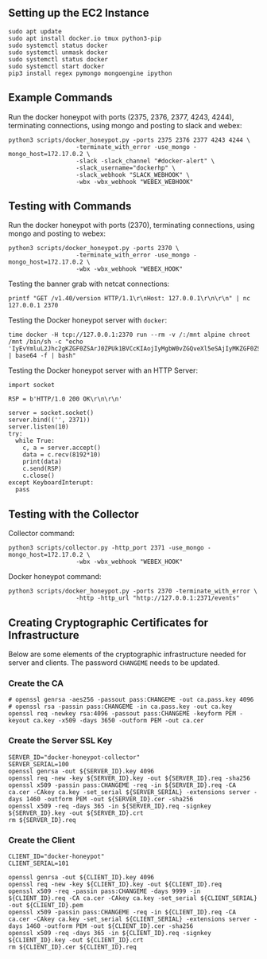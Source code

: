 
## Setting up the EC2 Instance

```
sudo apt update
sudo apt install docker.io tmux python3-pip
sudo systemctl status docker
sudo systemctl unmask docker
sudo systemctl status docker
sudo systemctl start docker
pip3 install regex pymongo mongoengine ipython

```

## Example Commands

Run the docker honeypot with ports (2375, 2376, 2377, 4243, 4244), terminating connections, using mongo and posting to slack and webex:
```
python3 scripts/docker_honeypot.py -ports 2375 2376 2377 4243 4244 \
                   -terminate_with_error -use_mongo -mongo_host=172.17.0.2 \
                   -slack -slack_channel "#docker-alert" \
                   -slack_username="dockerhp" \
                   -slack_webhook "SLACK_WEBHOOK" \
                   -wbx -wbx_webhook "WEBEX_WEBHOOK"
```

## Testing with Commands

Run the docker honeypot with ports (2370), terminating connections, using mongo and posting to webex:
```
python3 scripts/docker_honeypot.py -ports 2370 \
                   -terminate_with_error -use_mongo -mongo_host=172.17.0.2 \                 
                   -wbx -wbx_webhook "WEBEX_HOOK"
```

Testing the banner grab with netcat connections:
```
printf "GET /v1.40/version HTTP/1.1\r\nHost: 127.0.0.1\r\n\r\n" | nc 127.0.0.1 2370

```

Testing the Docker honeypot server with `docker`:
```
time docker -H tcp://127.0.0.1:2370 run --rm -v /:/mnt alpine chroot /mnt /bin/sh -c "echo 'IyEvYmluL2Jhc2gKZGF0ZSArJ0ZPUk1BVCcKIAojIyMgbW0vZGQveXl5eSAjIyMKZGF0ZSArJyVtLyVkLyVZJwogCiMjIFRpbWUgaW4gMTIgaHIgZm9ybWF0ICMjIwpkYXRlICsnJXInCiAKIyMgYmFja3VwIGRpciBmb3JtYXQgIyMKYmFja3VwX2Rpcj0kKGRhdGUgKyclbS8lZC8lWScpCmVjaG8gIkJhY2t1cCBkaXIgZm9yIHRvZGF5OiAvbmFzMDQvYmFja3Vwcy8ke2JhY2t1cF9kaXJ9Igo=' | base64 -f | bash" 
```

Testing the Docker honeypot server with an HTTP Server:
```
import socket

RSP = b'HTTP/1.0 200 OK\r\n\r\n'

server = socket.socket()
server.bind(('', 2371))
server.listen(10)
try:
  while True:
    c, a = server.accept()
    data = c.recv(8192*10)
    print(data)
    c.send(RSP)
    c.close()
except KeyboardInterupt:
  pass

```

## Testing with the Collector

Collector command:
```
python3 scripts/collector.py -http_port 2371 -use_mongo -mongo_host=172.17.0.2 \                 
                   -wbx -wbx_webhook "WEBEX_HOOK"
```

Docker honeypot command:
```
python3 scripts/docker_honeypot.py -ports 2370 -terminate_with_error \
                   -http -http_url "http://127.0.0.1:2371/events"
```

## Creating Cryptographic Certificates for Infrastructure
Below are some elements of the cryptographic infrastructure needed for server and clients.  The password `CHANGEME` needs to be updated.

### Create the CA
```
# openssl genrsa -aes256 -passout pass:CHANGEME -out ca.pass.key 4096
# openssl rsa -passin pass:CHANGEME -in ca.pass.key -out ca.key
openssl req -newkey rsa:4096 -passout pass:CHANGEME -keyform PEM -keyout ca.key -x509 -days 3650 -outform PEM -out ca.cer
```

### Create the Server SSL Key
```
SERVER_ID="docker-honeypot-collector"
SERVER_SERIAL=100
openssl genrsa -out ${SERVER_ID}.key 4096
openssl req -new -key ${SERVER_ID}.key -out ${SERVER_ID}.req -sha256
openssl x509 -passin pass:CHANGEME -req -in ${SERVER_ID}.req -CA ca.cer -CAkey ca.key -set_serial ${SERVER_SERIAL} -extensions server -days 1460 -outform PEM -out ${SERVER_ID}.cer -sha256
openssl x509 -req -days 365 -in ${SERVER_ID}.req -signkey ${SERVER_ID}.key -out ${SERVER_ID}.crt
rm ${SERVER_ID}.req
```

### Create the Client
```
CLIENT_ID="docker-honeypot"
CLIENT_SERIAL=101

openssl genrsa -out ${CLIENT_ID}.key 4096
openssl req -new -key ${CLIENT_ID}.key -out ${CLIENT_ID}.req
openssl x509 -req -passin pass:CHANGEME -days 9999 -in ${CLIENT_ID}.req -CA ca.cer -CAkey ca.key -set_serial ${CLIENT_SERIAL} -out ${CLIENT_ID}.pem
openssl x509 -passin pass:CHANGEME -req -in ${CLIENT_ID}.req -CA ca.cer -CAkey ca.key -set_serial ${CLIENT_SERIAL} -extensions server -days 1460 -outform PEM -out ${CLIENT_ID}.cer -sha256
openssl x509 -req -days 365 -in ${CLIENT_ID}.req -signkey ${CLIENT_ID}.key -out ${CLIENT_ID}.crt
rm ${CLIENT_ID}.cer ${CLIENT_ID}.req
```


###
```

```
